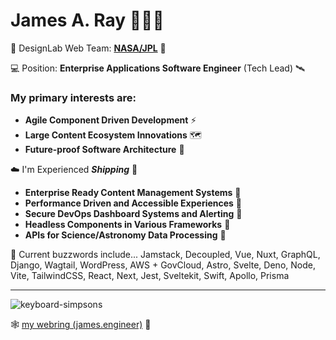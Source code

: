 # James A. Ray 👨🏻‍💻 

🚀 DesignLab Web Team: [**NASA/JPL**](https://www.jpl.nasa.gov) 🏢

💻 Position: **Enterprise Applications Software Engineer** (Tech Lead) 🛰

### My primary interests are:
- **Agile Component Driven Development** ⚡️
- **Large Content Ecosystem Innovations** 🗺
- **Future-proof Software Architecture** 🔮

☁️ I'm Experienced **_Shipping_** 🐐
- **Enterprise Ready Content Management Systems** 🎃
- **Performance Driven and Accessible Experiences** 🧏
- **Secure DevOps Dashboard Systems and Alerting** 🚨
- **Headless Components in Various Frameworks** 🧠
- **APIs for Science/Astronomy Data Processing** 📡

🤖️ Current buzzwords include... Jamstack, Decoupled, Vue, Nuxt, GraphQL, Django, Wagtail, WordPress, AWS + GovCloud, Astro, Svelte, Deno, Node, Vite, TailwindCSS, React, Next, Jest, Sveltekit, Swift, Apollo, Prisma 

----

![keyboard-simpsons](https://user-images.githubusercontent.com/1471894/180178352-1720e97a-1f98-401c-947e-d9dab25ef4f3.gif)

🕸 [my webring (james.engineer)](https://www.james.engineer) 💍
